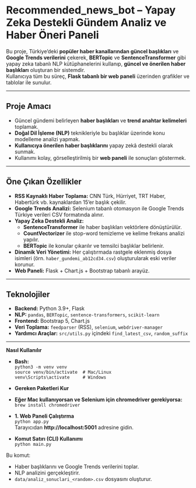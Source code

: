# Recommended_news_bot – Yapay Zeka Destekli Gündem Analiz ve Haber Öneri Paneli

Bu proje, Türkiye’deki **popüler haber kanallarından güncel başlıkları** ve **Google Trends verilerini** çekerek, **BERTopic** ve **SentenceTransformer** gibi yapay zeka tabanlı NLP kütüphanelerini kullanıp, **güncel ve önerilen haber başlıkları** oluşturan bir sistemdir.  
Kullanıcıya tüm bu süreç, **Flask tabanlı bir web paneli** üzerinden grafikler ve tablolar ile sunulur.

---

## Proje Amacı
- Güncel gündemi belirleyen **haber başlıkları** ve **trend anahtar kelimeleri** toplamak.  
- **Doğal Dil İşleme (NLP)** teknikleriyle bu başlıklar üzerinde konu modelleme analizi yapmak.  
- **Kullanıcıya önerilen haber başlıklarını** yapay zekâ destekli olarak sunmak.  
- Kullanımı kolay, görselleştirilmiş bir **web paneli** ile sonuçları göstermek.

---

## Öne Çıkan Özellikler
- **RSS Kaynaklı Haber Toplama:** CNN Türk, Hürriyet, TRT Haber, Habertürk vb. kaynaklardan 15’er başlık çekilir.  
- **Google Trends Analizi:** Selenium tabanlı otomasyon ile Google Trends Türkiye verileri CSV formatında alınır.  
- **Yapay Zeka Destekli Analiz:**  
  - **SentenceTransformer** ile haber başlıkları vektörlere dönüştürülür.  
  - **CountVectorizer** ile stop-word temizleme ve kelime frekans analizi yapılır.  
  - **BERTopic** ile konular çıkarılır ve temsilci başlıklar belirlenir.  
- **Dinamik Veri Yönetimi:** Her çalıştırmada rastgele eklenmiş dosya isimleri (örn. `haber_gundemi_ab12cd34.csv`) oluşturularak eski veriler korunur.  
- **Web Paneli:** Flask + Chart.js + Bootstrap tabanlı arayüz.

---

## Teknolojiler
- **Backend:** Python 3.9+, Flask  
- **NLP:** `pandas`, `BERTopic`, `sentence-transformers`, `scikit-learn`  
- **Frontend:** Bootstrap 5, Chart.js  
- **Veri Toplama:** `feedparser` (RSS), `selenium`, `webdriver-manager`  
- **Yardımcı Araçlar:** `src/utils.py` içindeki `find_latest_csv`, `random_suffix`

---

**Nasıl Kullanılır**

- **Bash:**  
`python3 -m venv venv`  
`source venv/bin/activate  # Mac/Linux`  
`venv\Scripts\activate     # Windows`

- **Gereken Paketleri Kur**

- **Eğer Mac kullanıyorsan ve Selenium için chromedriver gerekiyorsa:**  
`brew install chromedriver`

- **1. Web Paneli Çalıştırma**  
`python app.py`  
Tarayıcıdan **http://localhost:5001** adresine gidin.

- **Komut Satırı (CLI) Kullanımı**  
`python main.py`

Bu komut:  
- Haber başlıklarını ve Google Trends verilerini toplar.  
- NLP analizini gerçekleştirir.  
- `data/analiz_sonuclari_<random>.csv` dosyasını oluşturur.



